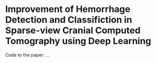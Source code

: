 # Improvement of Hemorrhage Detection and Classifiction in Sparse-view Cranial Computed Tomography using Deep Learning
Code to the paper: ...
